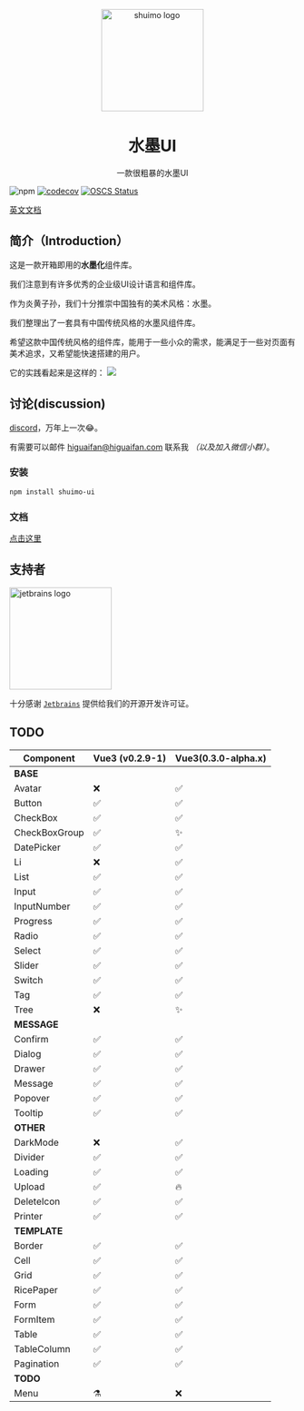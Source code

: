 <p align="center">
  <a href="https://shuimo.design" target="_blank" rel="noopener noreferrer">
    <img width="180" src="https://raw.githubusercontent.com/shuimo-design/shuimo-ui/main/assets/icons/logo.svg" 
        alt="shuimo logo">
  </a>
</p>
<h1 align="center">水墨UI</h1>
<p align="center">一款很粗暴的水墨UI</p>

![npm](https://img.shields.io/npm/v/shuimo-ui?color=%23c50315&style=flat-square)
[![codecov](https://codecov.io/gh/janghood/shuimo-ui/branch/master/graph/badge.svg?token=JYTSFCTMZD)](https://codecov.io/gh/janghood/shuimo-ui)
[![OSCS Status](https://www.oscs1024.com/platform/badge/janghood/shuimo-ui.svg?size=small)](https://www.oscs1024.com/project/janghood/shuimo-ui?ref=badge_small)

[英文文档](https://github.com/shuimo-design/shuimo-ui)

## 简介（Introduction）

这是一款开箱即用的**水墨化**组件库。

我们注意到有许多优秀的企业级UI设计语言和组件库。

作为炎黄子孙，我们十分推崇中国独有的美术风格：水墨。

我们整理出了一套具有中国传统风格的水墨风组件库。

希望这款中国传统风格的组件库，能用于一些小众的需求，能满足于一些对页面有美术追求，又希望能快速搭建的用户。

它的实践看起来是这样的：
<img src="https://github.com/shuimo-design/shuimo-ui/blob/main/assets/img/example.png?raw=true">

## 讨论(discussion)

[discord](https://discord.gg/xy3BenWvYj)，万年上一次😂。

有需要可以邮件 <a href="mailto:higuaifan@higuaifan.com">higuaifan@higuaifan.com</a> 联系我 _（以及加入微信小群）_。

### 安装

```bash
npm install shuimo-ui
```

### 文档

[点击这里](https://shuimo.design)

## 支持者

<img width="180" src="https://raw.githubusercontent.com/shuimo-design/shuimo-ui/main/assets/README/jetbrains.svg" alt="jetbrains logo">

十分感谢 [`Jetbrains`](https://www.jetbrains.com/) 提供给我们的开源开发许可证。

## TODO

| Component     | Vue3 (v0.2.9-1) | Vue3(0.3.0-alpha.x) |
|---------------|-----------------|---------------------|
| **BASE**      |                 |                     |
| Avatar        | ❌               | ✅                   | 
| Button        | ✅               | ✅                   | 
| CheckBox      | ✅               | ✅                   | 
| CheckBoxGroup | ✅               | ✨                   | 
| DatePicker    | ✅               | ✅                   | 
| Li            | ❌               | ✅                   | 
| List          | ✅               | ✅                   | 
| Input         | ✅               | ✅                   | 
| InputNumber   | ✅               | ✅                   | 
| Progress      | ✅               | ✅                   | 
| Radio         | ✅               | ✅                   | 
| Select        | ✅               | ✅                   | 
| Slider        | ✅               | ✅                   | 
| Switch        | ✅               | ✅                   | 
| Tag           | ✅               | ✅                   | 
| Tree          | ❌               | ✨                   | 
| **MESSAGE**   |                 |                     |   
| Confirm       | ✅               | ✅                   | 
| Dialog        | ✅               | ✅                   | 
| Drawer        | ✅               | ✅                   | 
| Message       | ✅               | ✅                   | 
| Popover       | ✅               | ✅                   | 
| Tooltip       | ✅               | ✅                   | 
| **OTHER**     |                 |                     |   
| DarkMode      | ❌               | ✅                   | 
| Divider       | ✅               | ✅                   | 
| Loading       | ✅               | ✅                   | 
| Upload        | ✅               | 🔥                  | 
| DeleteIcon    | ✅               | ✅                   | 
| Printer       | ✅               | ✅                   | 
| **TEMPLATE**  |                 |                     |   
| Border        | ✅               | ✅                   | 
| Cell          | ✅               | ✅                   | 
| Grid          | ✅               | ✅                   | 
| RicePaper     | ✅               | ✅                   | 
| Form          | ✅               | ✅                   | 
| FormItem      | ✅               | ✅                   | 
| Table         | ✅               | ✅                   | 
| TableColumn   | ✅               | ✅                   | 
| Pagination    | ✅               | ✅                   | 
| **TODO**      |                 |                     |   
| Menu          | ⚗️              | ❌                   | 

